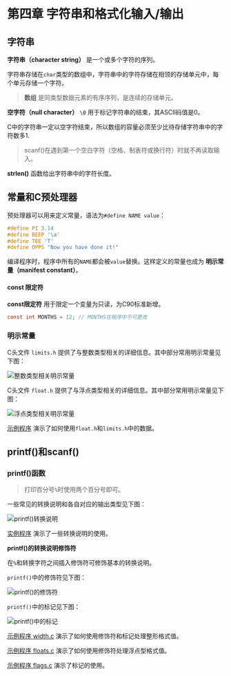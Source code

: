 # 第四章 字符串和格式化输入/输出

## 字符串

**字符串（character string）** 是一个或多个字符的序列。

字符串存储在`char`类型的数组中，字符串中的字符存储在相领的存储单元中，每个单元存储一个字符。

> **数组** 是同类型数据元素的有序序列，是连续的存储单元。

**空字符（null character）** `\0` 用于标记字符串的结束，其ASCII码值是0。

C中的字符串一定以空字符结束，所以数组的容量必须至少比待存储字符串中的字符数多1.

> scanf()在遇到第一个空白字符（空格、制表符或换行符）时就不再读取输入。

**strlen()** 函数给出字符串中的字符长度。

## 常量和C预处理器

预处理器可以用来定义常量，语法为`#define NAME value`：

```c
#define PI 3.14
#define BEEP '\a'
#define TEE 'T'
#define OPPS "Now you have done it!"
```

编译程序时，程序中所有的`NAME`都会被`value`替换。这样定义的常量也成为 **明示常量（manifest constant）**。

#### const 限定符

**const限定符** 用于限定一个变量为只读，为C90标准新增。

```c
const int MONTHS = 12; // MONTHS在程序中不可更改
```

### 明示常量

C头文件 `limits.h` 提供了与整数类型相关的详细信息。其中部分常用明示常量见下图：

![整数类型相关明示常量](https://github.com/logan70/C-Primer-Plus-6th-Notes-CN/blob/master/Chapter-4%20Character%20Strings%20and%20Formatted%20Input-Output/images/1-manifest-constants-limits.png?raw=true)

C头文件 `float.h` 提供了与浮点类型相关的详细信息。其中部分常用明示常量见下图：

![浮点类型相关明示常量](https://github.com/logan70/C-Primer-Plus-6th-Notes-CN/blob/master/Chapter-4%20Character%20Strings%20and%20Formatted%20Input-Output/images/2-manifest-constants-float.png?raw=true)

[示例程序](https://github.com/logan70/C-Primer-Plus-6th-Notes-CN/blob/master/Chapter-4%20Character%20Strings%20and%20Formatted%20Input-Output/example/4.5-defines.c) 演示了如何使用`float.h`和`limits.h`中的数据。

## printf()和scanf()

### printf()函数

> 打印百分号`%`时使用两个百分号即可。

一些常见的转换说明和各自对应的输出类型见下图：

![printf()转换说明](https://github.com/logan70/C-Primer-Plus-6th-Notes-CN/blob/master/Chapter-4%20Character%20Strings%20and%20Formatted%20Input-Output/images/3-printf-conversion-specification.png?raw=true)

[实例程序](https://github.com/logan70/C-Primer-Plus-6th-Notes-CN/blob/master/Chapter-4%20Character%20Strings%20and%20Formatted%20Input-Output/example/4.6-printout.c) 演示了一些转换说明的使用。

**printf()的转换说明修饰符**

在`%`和转换字符之间插入修饰符可修饰基本的转换说明。

`printf()`中的修饰符见下图：

![printf()的修饰符](https://github.com/logan70/C-Primer-Plus-6th-Notes-CN/blob/master/Chapter-4%20Character%20Strings%20and%20Formatted%20Input-Output/images/4-printf-modifier.png?raw=true)

`printf()`中的标记见下图：

![printf()中的标记](https://github.com/logan70/C-Primer-Plus-6th-Notes-CN/blob/master/Chapter-4%20Character%20Strings%20and%20Formatted%20Input-Output/images/5-printf-flags.png?raw=true)

[示例程序 width.c](https://github.com/logan70/C-Primer-Plus-6th-Notes-CN/blob/master/Chapter-4%20Character%20Strings%20and%20Formatted%20Input-Output/example/4.7-width.c) 演示了如何使用修饰符和标记处理整形格式值。

[示例程序 floats.c](https://github.com/logan70/C-Primer-Plus-6th-Notes-CN/blob/master/Chapter-4%20Character%20Strings%20and%20Formatted%20Input-Output/example/4.8-floats.c) 演示了如何使用修饰符处理浮点型格式值。

[示例程序 flags.c](https://github.com/logan70/C-Primer-Plus-6th-Notes-CN/blob/master/Chapter-4%20Character%20Strings%20and%20Formatted%20Input-Output/example/4.9-flags.c) 演示了标记的使用。
